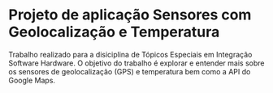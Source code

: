# Projeto de aplicação Sensores com Geolocalização e Temperatura
Trabalho realizado para a disiciplina de Tópicos Especiais em Integração Software Hardware. O objetivo do trabalho é explorar e entender mais sobre os sensores de geolocalização (GPS) e temperatura bem como a API do Google Maps.

